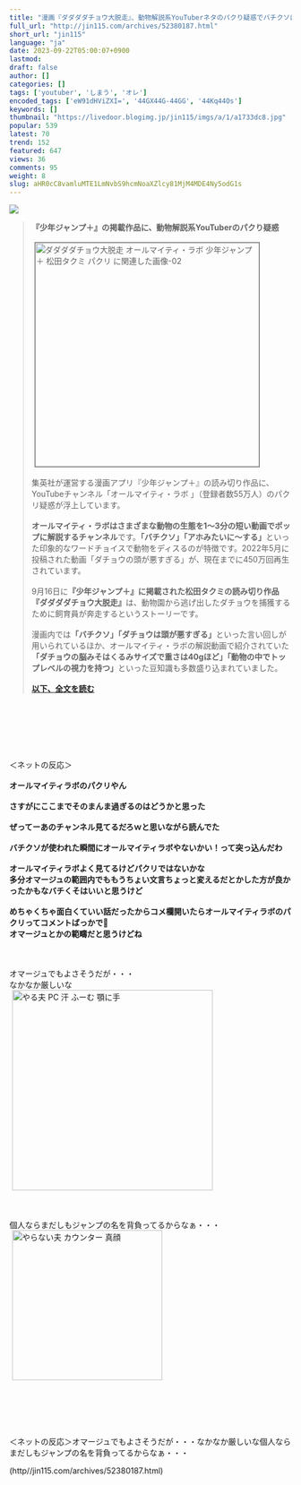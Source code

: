 ```yaml
---
title: "漫画『ダダダダチョウ大脱走』、動物解説系YouTuberネタのパクり疑惑でバチクソに叩かれてしまう "
full_url: "http://jin115.com/archives/52380187.html"
short_url: "jin115"
language: "ja"
date: 2023-09-22T05:00:07+0900
lastmod: 
draft: false
author: []
categories: []
tags: ['youtuber', 'しまう', 'オレ']
encoded_tags: ['eW91dHViZXI=', '44GX44G-44GG', '44Kq44Os']
keywords: []
thumbnail: "https://livedoor.blogimg.jp/jin115/imgs/a/1/a1733dc8.jpg"
popular: 539
latest: 70
trend: 152
featured: 647
views: 36
comments: 95
weight: 8
slug: aHR0cC8vamluMTE1LmNvbS9hcmNoaXZlcy81MjM4MDE4Ny5odG1s
---
```


![](https://livedoor.blogimg.jp/jin115/imgs/a/1/a1733dc8.jpg)

<div><a name='more'></a> <blockquote><b>『少年ジャンプ＋』の掲載作品に、動物解説系YouTuberのパクり疑惑</b><br> <br> <img src='https//livedoor.blogimg.jp/jin115/imgs/d/1/d1b70cc7.png' width='400' border='1' hspace='5' class='pict' alt='ダダダダチョウ大脱走 オールマイティ・ラボ 少年ジャンプ＋ 松田タクミ パクリ に関連した画像-02'><br> <br> 集英社が運営する漫画アプリ『少年ジャンプ＋』の読み切り作品に、YouTubeチャンネル「オールマイティ・ラボ 」（登録者数55万人）のパクリ疑惑が浮上しています。<br> <br> <b>オールマイティ・ラボはさまざまな動物の生態を1〜3分の短い動画でポップに解説するチャンネル</b>です。<b>「バチクソ」「アホみたいに〜する」</b>といった印象的なワードチョイスで動物をディスるのが特徴です。2022年5月に投稿された動画「ダチョウの頭が悪すぎる」が、現在までに450万回再生されています。<br> <br> 9月16日に<b>『少年ジャンプ＋』に掲載された松田タクミの読み切り作品『ダダダダチョウ大脱走』</b>は、動物園から逃げ出したダチョウを捕獲するために飼育員が奔走するというストーリーです。<br> <br> 漫画内では<b>「バチクソ」「ダチョウは頭が悪すぎる」</b>といった言い回しが用いられているほか、オールマイティ・ラボの解説動画で紹介されていた<b>「ダチョウの脳みそはくるみサイズで重さは40gほど」「動物の中でトップレベルの視力を持つ」</b>といった豆知識も多数盛り込まれていました。<br> <br> <a href='https//yutura.net/news/archives/101704' target='_blank'><b>以下、全文を読む</b></a></blockquote><br> <br> <br> <br> <br> <br> ＜ネットの反応＞<br> <br> <b>オールマイティラボのパクリやん</b><br> <br> <b>さすがにここまでそのまんま過ぎるのはどうかと思った</b><br> <br> <b>ぜってーあのチャンネル見てるだろｗと思いながら読んでた</b><br> <br> <b>バチクソが使われた瞬間にオールマイティラボやないかい！って突っ込んだわ</b><br> <br> <b>オールマイティラボよく見てるけどパクリではないかな<br> 多分オマージュの範囲内でももうちょい文言ちょっと変えるだとかした方が良かったかもなバチくそはいいと思うけど</b><br> <br> <b>めちゃくちゃ面白くていい話だったからコメ欄開いたらオールマイティラボのパクリってコメントばっかで🤔<br> オマージュとかの範疇だと思うけどね</b><br> <br> <br> <br> オマージュでもよさそうだが・・・<br> なかなか厳しいな<br> <img src='https//livedoor.blogimg.jp/jin115/imgs/2/0/20ed31b5.gif' alt='やる夫 PC 汗 ふーむ 顎に手' width='358' border='0' hspace='5' class='pict'><br> <br> <br> <br> 個人ならまだしもジャンプの名を背負ってるからなぁ・・・<br> <img src='https//livedoor.blogimg.jp/jin115/imgs/9/4/9467b835.gif' alt='やらない夫 カウンター 真顔' width='268' border='0' hspace='5' class='pict'><br> <br> <br> <br> <br> <br> <p>＜ネットの反応＞オマージュでもよさそうだが・・・なかなか厳しいな個人ならまだしもジャンプの名を背負ってるからなぁ・・・</p></div>

(http//jin115.com/archives/52380187.html)
